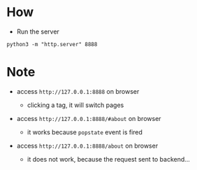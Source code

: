 # How
* Run the server
```
python3 -m "http.server" 8888
```

# Note
* access `http://127.0.0.1:8888` on browser
  * clicking a tag, it will switch pages

* access `http://127.0.0.1:8888/#about` on browser
  * it works because `popstate` event is fired

* access `http://127.0.0.1:8888/about` on browser
  * it does not work, because the request sent to backend...

